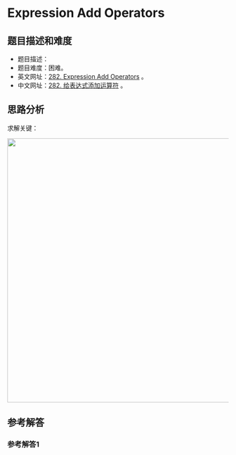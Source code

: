 # Expression Add Operators

## 题目描述和难度
+ 题目描述：
+ 题目难度：困难。
+ 英文网址：[282. Expression Add Operators](https://leetcode.com/problems/expression-add-operators/description/)  。
+ 中文网址：[282. 给表达式添加运算符](https://leetcode-cn.com/problems/expression-add-operators/description/)  。
## 思路分析
求解关键：

<img src="https://liweiwei1419.github.io/images/leetcode-solution/" width="600">

## 参考解答
### 参考解答1

```java

```